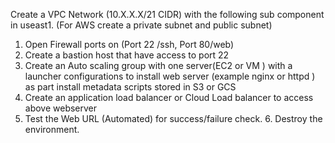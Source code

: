 Create a VPC Network (10.X.X.X/21 CIDR) with the following sub component in useast1. (For AWS create a private subnet and public subnet) 
 
1. Open Firewall ports on (Port 22 /ssh, Port 80/web) 
2. Create a bastion host that have access to port 22 
3. Create an Auto scaling group with one server(EC2 or VM ) with a launcher configurations to  install web server (example nginx or httpd ) as part install metadata scripts stored in S3 or GCS 
4. Create an application load balancer or Cloud Load balancer to access above webserver 
5. Test the Web URL (Automated) for success/failure check. 6. Destroy the environment. 
